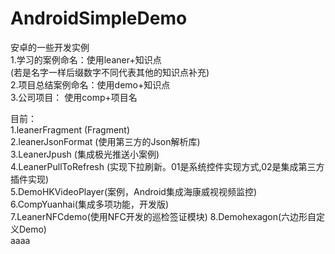 # AndroidSimpleDemo  
安卓的一些开发实例  
	1.学习的案例命名：使用leaner+知识点   
	  (若是名字一样后缀数字不同代表其他的知识点补充)  
	2.项目总结案例命名：使用demo+知识点   
    3.公司项目： 使用comp+项目名
  
目前：    
	1.leanerFragment (Fragment)    
	2.leanerJsonFormat (使用第三方的Json解析库)   
	3.LeanerJpush  (集成极光推送小案例)  
	4.LeanerPullToRefresh (实现下拉刷新。01是系统控件实现方式,02是集成第三方插件实现)   
	5.DemoHKVideoPlayer(案例，Android集成海康威视视频监控)
	6.CompYuanhai(集成多项功能，开发版)			
	7.LeanerNFCdemo(使用NFC开发的巡检签证模块)
	8.Demohexagon(六边形自定义Demo)	
aaaa

